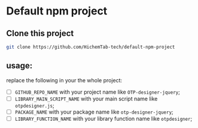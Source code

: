 # Default npm project

## Clone this project

```bash
git clone https://github.com/HichemTab-tech/default-npm-project
```

## usage:

replace the following in your the whole project:

- [ ] `GITHUB_REPO_NAME` with your project name like `OTP-designer-jquery`;
- [ ] `LIBRARY_MAIN_SCRIPT_NAME` with your main script name like `otpdesigner.js`;
- [ ] `PACKAGE_NAME` with your package name like `otp-designer-jquery`;
- [ ] `LIBRARY_FUNCTION_NAME` with your library function name like `otpdesigner`;
